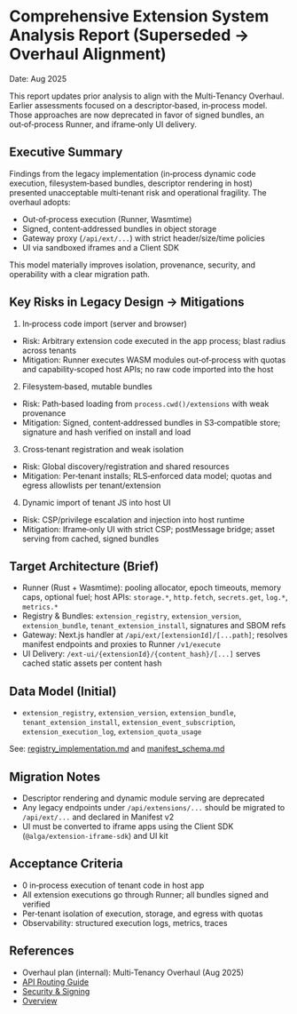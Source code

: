 # Comprehensive Extension System Analysis Report (Superseded → Overhaul Alignment)

Date: Aug 2025

This report updates prior analysis to align with the Multi‑Tenancy Overhaul. Earlier assessments focused on a descriptor‑based, in‑process model. Those approaches are now deprecated in favor of signed bundles, an out‑of‑process Runner, and iframe‑only UI delivery.

## Executive Summary

Findings from the legacy implementation (in‑process dynamic code execution, filesystem‑based bundles, descriptor rendering in host) presented unacceptable multi‑tenant risk and operational fragility. The overhaul adopts:
- Out‑of‑process execution (Runner, Wasmtime)
- Signed, content‑addressed bundles in object storage
- Gateway proxy (`/api/ext/...`) with strict header/size/time policies
- UI via sandboxed iframes and a Client SDK

This model materially improves isolation, provenance, security, and operability with a clear migration path.

## Key Risks in Legacy Design → Mitigations

1) In‑process code import (server and browser)
- Risk: Arbitrary extension code executed in the app process; blast radius across tenants
- Mitigation: Runner executes WASM modules out‑of‑process with quotas and capability‑scoped host APIs; no raw code imported into the host

2) Filesystem‑based, mutable bundles
- Risk: Path‑based loading from `process.cwd()/extensions` with weak provenance
- Mitigation: Signed, content‑addressed bundles in S3‑compatible store; signature and hash verified on install and load

3) Cross‑tenant registration and weak isolation
- Risk: Global discovery/registration and shared resources
- Mitigation: Per‑tenant installs; RLS‑enforced data model; quotas and egress allowlists per tenant/extension

4) Dynamic import of tenant JS into host UI
- Risk: CSP/privilege escalation and injection into host runtime
- Mitigation: Iframe‑only UI with strict CSP; postMessage bridge; asset serving from cached, signed bundles

## Target Architecture (Brief)

- Runner (Rust + Wasmtime): pooling allocator, epoch timeouts, memory caps, optional fuel; host APIs: `storage.*`, `http.fetch`, `secrets.get`, `log.*`, `metrics.*`
- Registry & Bundles: `extension_registry`, `extension_version`, `extension_bundle`, `tenant_extension_install`, signatures and SBOM refs
- Gateway: Next.js handler at `/api/ext/[extensionId]/[...path]`; resolves manifest endpoints and proxies to Runner `/v1/execute`
- UI Delivery: `/ext-ui/{extensionId}/{content_hash}/[...]` serves cached static assets per content hash

## Data Model (Initial)

- `extension_registry`, `extension_version`, `extension_bundle`, `tenant_extension_install`, `extension_event_subscription`, `extension_execution_log`, `extension_quota_usage`

See: [registry_implementation.md](registry_implementation.md) and [manifest_schema.md](manifest_schema.md)

## Migration Notes

- Descriptor rendering and dynamic module serving are deprecated
- Any legacy endpoints under `/api/extensions/...` should be migrated to `/api/ext/...` and declared in Manifest v2
- UI must be converted to iframe apps using the Client SDK (`@alga/extension-iframe-sdk`) and UI kit

## Acceptance Criteria

- 0 in‑process execution of tenant code in host app
- All extension executions go through Runner; all bundles signed and verified
- Per‑tenant isolation of execution, storage, and egress with quotas
- Observability: structured execution logs, metrics, traces

## References

- Overhaul plan (internal): Multi‑Tenancy Overhaul (Aug 2025)
- [API Routing Guide](api-routing-guide.md)
- [Security & Signing](security_signing.md)
- [Overview](overview.md)

